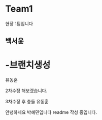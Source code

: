 # Team1
현장 1팀입니다


## 백서윤
-브랜치생성
=======

유동훈


2차수정 해보겠습니다.

3차수정 후 충돌
 유동훈

안녕하세요 박혜민입니다 readme 작성 중입니다.

